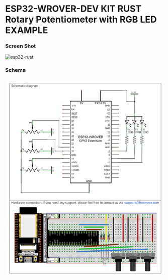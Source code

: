 <h1>ESP32-WROVER-DEV KIT RUST Rotary Potentiometer with RGB LED EXAMPLE</h1>
<h3>Screen Shot</h3>
<img src="screenshots/1.gif" height="500" alt="esp32-rust"/>

<h3>Schema</h3>
<img src="screenshots/1.png" width="580" alt=""/>
